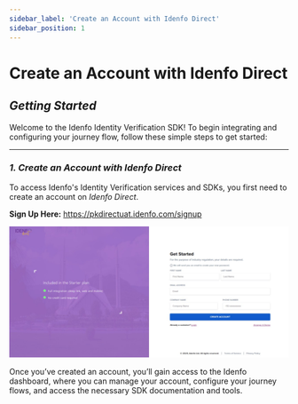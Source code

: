 ```yaml
---
sidebar_label: 'Create an Account with Idenfo Direct'
sidebar_position: 1
---
```


# Create an Account with Idenfo Direct

## *Getting Started*

Welcome to the Idenfo Identity Verification SDK! To begin integrating and configuring your journey flow, follow these simple steps to get started:

---

### *1. Create an Account with Idenfo Direct*  

To access Idenfo's Identity Verification services and SDKs, you first need to create an account on *Idenfo Direct*.  

**Sign Up Here:** https://pkdirectuat.idenfo.com/signup

![My Image](../../static/img/signup.jpg)

Once you’ve created an account, you’ll gain access to the Idenfo dashboard, where you can manage your account, configure your journey flows, and access the necessary SDK documentation and tools.

<!-- ### *2. Configure Your Journey Flow*  

After logging into your Idenfo dashboard, the next step is to configure your *Journey Flow*.  

#### *How to Configure a Journey Flow*:  
1. Navigate to the *Journey Flow Builder* section in your dashboard.  
2. Select the steps you want to include in your flow. For example:  
   - *Document Verification*  
   - *Proof of Address Verification*  
   - *Facial Verification (Selfie)*  
   - *AML Screening* (optional)  
3. Customize each step to match your business requirements, such as:  
   - Document types (passports, IDs, etc.)  
   - Facial verification thresholds.  
   - Optional integrations like AML or government database checks.  

Save your journey flow once you've configured it. This flow will now guide your SDK implementation.

![My Image](../../static/img/conf.jpg) -->




